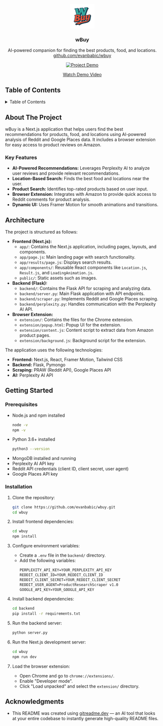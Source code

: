 <div align="center">
  <!-- REMOVE THIS IF YOU DON'T HAVE A LOGO -->
    <img src="/public/WBuyLogo.png" alt="Logo" width="80" height="80">

<h3 align="center">wBuy</h3>

  <p align="center">
    AI-powered companion for finding the best products, food, and locations.
    <br />
     <a href="https://github.com/evanbabic/wbuy">github.com/evanbabic/wbuy</a>
  </p>
</div>

<!-- REMOVE THIS IF YOU DON'T HAVE A DEMO -->
<!-- TIP: You can alternatively directly upload a video up to 100MB by dropping it in while editing the README on GitHub. This displays a video player directly on GitHub instead of making it so that you have to click an image/link -->
<div align="center">
  <a href="https://github.com/evanbabic/wbuy">
    <img src="https://youtu.be/zR-UxlD1k4Q?si=oZPhCe9_u3pXozBx" alt="Project Demo">
    <p>Watch Demo Video</p>
  </a>
</div>

## Table of Contents

<details>
  <summary>Table of Contents</summary>
  <ol>
    <li>
      <a href="#about-the-project">About The Project</a>
      <ul>
        <li><a href="#key-features">Key Features</a></li>
      </ul>
    </li>
    <li><a href="#architecture">Architecture</a></li>
    <li>
      <a href="#getting-started">Getting Started</a>
      <ul>
        <li><a href="#prerequisites">Prerequisites</a></li>
        <li><a href="#installation">Installation</a></li>
      </ul>
    </li>
    <li><a href="#acknowledgments">Acknowledgments</a></li>
  </ol>
</details>

## About The Project

wBuy is a Next.js application that helps users find the best recommendations for products, food, and locations using AI-powered analysis of Reddit and Google Places data. It includes a browser extension for easy access to product reviews on Amazon.

### Key Features

- **AI-Powered Recommendations:** Leverages Perplexity AI to analyze user reviews and provide relevant recommendations.
- **Location-Based Search:** Finds the best food and locations near the user.
- **Product Search:** Identifies top-rated products based on user input.
- **Browser Extension:** Integrates with Amazon to provide quick access to Reddit comments for product analysis.
- **Dynamic UI:** Uses Framer Motion for smooth animations and transitions.

## Architecture

The project is structured as follows:

- **Frontend (Next.js):**
    - `app/`: Contains the Next.js application, including pages, layouts, and components.
    - `app/page.js`: Main landing page with search functionality.
    - `app/results/page.js`: Displays search results.
    - `app/components/`: Reusable React components like `Location.js`, `Result.js`, and `LoadingAnimation.js`.
    - `public/`: Static assets such as images.
- **Backend (Flask):**
    - `backend/`: Contains the Flask API for scraping and analyzing data.
    - `backend/server.py`: Main Flask application with API endpoints.
    - `backend/scraper.py`: Implements Reddit and Google Places scraping.
    - `backend/perplexity.py`: Handles communication with the Perplexity AI API.
- **Browser Extension:**
    - `extension/`: Contains the files for the Chrome extension.
    - `extension/popup.html`: Popup UI for the extension.
    - `extension/content.js`: Content script to extract data from Amazon product pages.
    - `extension/background.js`: Background script for the extension.

The application uses the following technologies:

- **Frontend:** Next.js, React, Framer Motion, Tailwind CSS
- **Backend:** Flask, Pymongo
- **Scraping:** PRAW (Reddit API), Google Places API
- **AI:** Perplexity AI API

## Getting Started

### Prerequisites

- Node.js and npm installed
  ```sh
  node -v
  npm -v
  ```
- Python 3.6+ installed
  ```sh
  python3 --version
  ```
- MongoDB installed and running
- Perplexity AI API key
- Reddit API credentials (client ID, client secret, user agent)
- Google Places API key

### Installation

1. Clone the repository:
   ```sh
   git clone https://github.com/evanbabic/wbuy.git
   cd wbuy
   ```

2. Install frontend dependencies:
   ```sh
   cd wbuy
   npm install
   ```

3. Configure environment variables:
   - Create a `.env` file in the `backend/` directory.
   - Add the following variables:
     ```
     PERPLEXITY_API_KEY=YOUR_PERPLEXITY_API_KEY
     REDDIT_CLIENT_ID=YOUR_REDDIT_CLIENT_ID
     REDDIT_CLIENT_SECRET=YOUR_REDDIT_CLIENT_SECRET
     REDDIT_USER_AGENT=ProductResearchScraper v1.0
     GOOGLE_API_KEY=YOUR_GOOGLE_API_KEY
     ```

4. Install backend dependencies:
   ```sh
   cd backend
   pip install -r requirements.txt
   ```

5. Run the backend server:
   ```sh
   python server.py
   ```

6. Run the Next.js development server:
   ```sh
   cd wbuy
   npm run dev
   ```

7. Load the browser extension:
   - Open Chrome and go to `chrome://extensions/`.
   - Enable "Developer mode".
   - Click "Load unpacked" and select the `extension/` directory.

## Acknowledgments

- This README was created using [gitreadme.dev](https://gitreadme.dev) — an AI tool that looks at your entire codebase to instantly generate high-quality README files.
